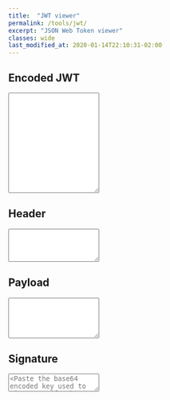 ```yaml
---
title:  "JWT viewer"
permalink: /tools/jwt/
excerpt: "JSON Web Token viewer"
classes: wide
last_modified_at: 2020-01-14T22:10:31-02:00
---
```

 <div class="left-split">
    <h2>Encoded JWT</h2>
    <textarea id="jwt-in" rows="13"></textarea>
</div>


<div class="right-split">
    <h2 class="ping-text">Header</h2>
    <textarea id="jwt-header" rows="4" name="jwt-header"></textarea>
</div>

<div class="right-split">
    <h2 class="blue-text">Payload</h2>
    <textarea id="jwt-payload" rows="5" name="jwt-payload"></textarea>
</div>

<div class="right-split">
    <h2 class="ping-text">Signature</h2>
    <textarea id="jwt-signature" rows="2" name="jwt-signature" placeholder="<Paste the base64 encoded key used to sign / verify the jwt>"></textarea>
</div>


<script type="text/javascript" src="{{site.baseurl}}/assets/js/mike/codemirror/lib/codemirror.js"></script>
<script type="text/javascript" src="{{site.baseurl}}/assets/js/mike/jwt.js"></script>